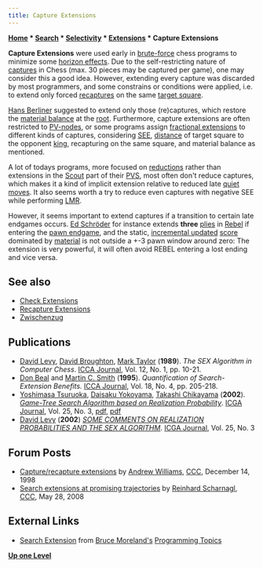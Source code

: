 ```yaml
---
title: Capture Extensions
---
```


**[Home](Main_Page "Main Page") \* [Search](Search "Search") \* [Selectivity](Selectivity "Selectivity") \* [Extensions](Extensions "Extensions") \* Capture Extensions**

**Capture Extensions** were used early in [brute-force](Brute-Force "Brute-Force") chess programs to minimize some [horizon effects](Horizon_Effect "Horizon Effect"). Due to the self-restricting nature of [captures](Captures "Captures") in Chess (max. 30 pieces may be captured per game), one may consider this a good idea. However, extending every capture was discarded by most programmers, and some constrains or conditions were applied, i.e. to extend only forced [recaptures](Recapture_Extensions "Recapture Extensions") on the same [target square](Target_Square "Target Square").

[Hans Berliner](Hans_Berliner "Hans Berliner") suggested to extend only those (re)captures, which restore the [material balance](Material#Balance "Material") at the [root](Root "Root"). Furthermore, capture extensions are often restricted to [PV-nodes](Node_Types#pv-node "Node Types"), or some programs assign [fractional extensions](Extensions#FractionalExtensions "Extensions") to different kinds of captures, considering [SEE](Static_Exchange_Evaluation "Static Exchange Evaluation"), [distance](Distance "Distance") of target square to the opponent [king](King "King"), recapturing on the same square, and material balance as mentioned.

A lot of todays programs, more focused on [reductions](Reductions "Reductions") rather than extensions in the [Scout](Scout "Scout") part of their [PVS](Principal_Variation_Search "Principal Variation Search"), most often don't reduce captures, which makes it a kind of implicit extension relative to reduced late [quiet moves](Quiet_Moves "Quiet Moves"). It also seems worth a try to reduce even captures with negative SEE while performing [LMR](Late_Move_Reductions "Late Move Reductions").

However, it seems important to extend captures if a transition to certain late endgames occurs. [Ed Schröder](Ed_Schroder "Ed Schroder") for instance extends **three** [plies](Ply "Ply") in [Rebel](Rebel "Rebel") if entering the [pawn endgame](Pawn_Endgame "Pawn Endgame"), and the static, [incremental updated](Incremental_Updates "Incremental Updates") [score](Score "Score") dominated by [material](Material "Material") is not outside a +-3 pawn window around zero: The extension is very powerful, it will often avoid REBEL entering a lost ending and vice versa.

## See also

*   [Check Extensions](Check_Extensions "Check Extensions")
*   [Recapture Extensions](Recapture_Extensions "Recapture Extensions")
*   [Zwischenzug](Zwischenzug "Zwischenzug")

## Publications

*   [David Levy](David_Levy "David Levy"), [David Broughton](David_Broughton "David Broughton"), [Mark Taylor](Mark_Taylor "Mark Taylor") (**1989**). _The SEX Algorithm in Computer Chess_. [ICCA Journal](ICGA_Journal "ICGA Journal"), Vol. 12, No. 1, pp. 10-21.
*   [Don Beal](Don_Beal "Don Beal") and [Martin C. Smith](Martin_C._Smith "Martin C. Smith") (**1995**). _Quantification of Search-Extension Benefits._ [ICCA Journal](ICGA_Journal "ICGA Journal"), Vol. 18, No. 4, pp. 205-218.
*   [Yoshimasa Tsuruoka](Yoshimasa_Tsuruoka "Yoshimasa Tsuruoka"), [Daisaku Yokoyama](Daisaku_Yokoyama "Daisaku Yokoyama"), [Takashi Chikayama](Takashi_Chikayama "Takashi Chikayama") (**2002**). _[Game-Tree Search Algorithm based on Realization Probability](http://citeseerx.ist.psu.edu/viewdoc/summary?doi=10.1.1.2.9258)_. [ICGA Journal](ICGA_Journal "ICGA Journal"), Vol. 25, No. 3, [pdf](http://citeseerx.ist.psu.edu/viewdoc/download?doi=10.1.1.2.9258&rep=rep1&type=pdf), [pdf](http://www-tsujii.is.s.u-tokyo.ac.jp/~tsuruoka/papers/icga02.pdf)
*   [David Levy](David_Levy "David Levy") (**2002**) _[SOME COMMENTS ON REALIZATION PROBABILITIES AND THE SEX ALGORITHM](http://ilk.uvt.nl/icga/journal/contents/content25-3.htm#SOME%20COMMENTS%20ON%20REALIZATION%20PROBABILITIES)_. [ICGA Journal](ICGA_Journal "ICGA Journal"), Vol. 25, No. 3

## Forum Posts

*   [Capture/recapture extensions](https://www.stmintz.com/ccc/index.php?id=35984) by [Andrew Williams](Andrew_Williams "Andrew Williams"), [CCC](CCC "CCC"), December 14, 1998
*   [Search extensions at promising trajectories](http://www.talkchess.com/forum/viewtopic.php?t=21403) by [Reinhard Scharnagl](Reinhard_Scharnagl "Reinhard Scharnagl"), [CCC](CCC "CCC"), May 28, 2008

## External Links

*   [Search Extension](http://web.archive.org/web/20070607151732/www.brucemo.com/compchess/programming/extensions.htm) from [Bruce Moreland's](Bruce_Moreland "Bruce Moreland") [Programming Topics](http://web.archive.org/web/20070607231311/www.brucemo.com/compchess/programming/index.htm)

**[Up one Level](Extensions "Extensions")**